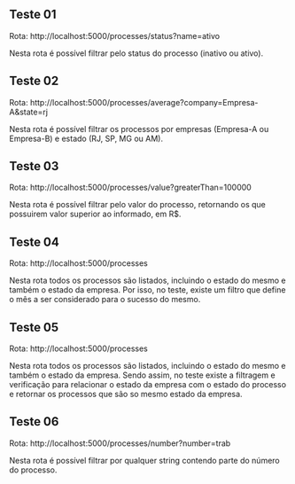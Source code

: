 ## Teste 01

Rota: http://localhost:5000/processes/status?name=ativo

Nesta rota é possível filtrar pelo status do processo (inativo ou ativo).

## Teste 02

Rota: http://localhost:5000/processes/average?company=Empresa-A&state=rj

Nesta rota é possível filtrar os processos por empresas (Empresa-A ou Empresa-B) e estado (RJ, SP, MG ou AM).

## Teste 03

Rota: http://localhost:5000/processes/value?greaterThan=100000

Nesta rota é possível filtrar pelo valor do processo, retornando os que possuirem valor superior ao informado, em R$.

## Teste 04

Rota: http://localhost:5000/processes

Nesta rota todos os processos são listados, incluindo o estado do mesmo e também o estado da empresa.
Por isso, no teste, existe um filtro que define o mês a ser considerado para o sucesso do mesmo.

## Teste 05

Rota: http://localhost:5000/processes

Nesta rota todos os processos são listados, incluindo o estado do mesmo e também o estado da empresa.
Sendo assim, no teste existe a filtragem e verificação para relacionar o estado da empresa com o estado do processo e retornar os processos que são so mesmo estado da empresa.

## Teste 06

Rota: http://localhost:5000/processes/number?number=trab

Nesta rota é possível filtrar por qualquer string contendo parte do número do processo.



